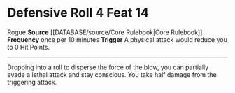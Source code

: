 ﻿---
actions: '[free-action]'
feat: Defensive Roll
frequency: once per 10 minutes
id: '587'
level: '14'
name: Defensive Roll
rarity: Common
source: '[[DATABASE/source/Core Rulebook|Core Rulebook]]'
trait:
- '[[DATABASE/trait/Rogue|Rogue]]'
trigger: A physical attack would reduce you to 0 Hit Points.
type: Feat

---
# Defensive Roll <span class="action-icon">4</span> <span class="item-type">Feat 14</span>

<span class="item-trait">Rogue</span>
**Source** [[DATABASE/source/Core Rulebook|Core Rulebook]] 
**Frequency** once per 10 minutes
**Trigger** A physical attack would reduce you to 0 Hit Points.

---
Dropping into a roll to disperse the force of the blow, you can partially evade a lethal attack and stay conscious. You take half damage from the triggering attack.